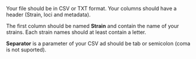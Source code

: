Your file should be in CSV or TXT format. Your columns should have a header (Strain, loci and metadata). 

The first column should be named **Strain** and contain the name of your strains. Each strain names should at least contain a letter.

**Separator** is a parameter of your CSV ad should be tab or semicolon (coma is not suported).
